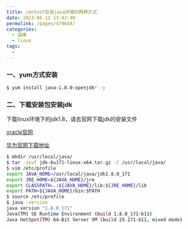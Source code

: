 ```yaml
---
title: centos7安装java环境的两种方式
date: 2023-06-11 13:42:40
permalink: /pages/479644/
categories:
  - 运维
  - linux
tags:
  - 
---
```


### 一、yum方式安装

```bash
$ yum install java-1.8.0-openjdk* -y  

```

### 二、下载安装包安装jdk

下载linux环境下的jdk1.8，请去官网下载jdk的安装文件

[oracle官网](http://www.oracle.com/technetwork/java/javase/downloads/jdk8-downloads-2133151.html)

[华为官网下载地址](https://repo.huaweicloud.com/java/jdk/8u151-b12/)

```bash
$ mkdir /usr/local/java/
$ tar -zxvf jdk-8u171-linux-x64.tar.gz -C /usr/local/java/
$ vim /etc/profile
export JAVA_HOME=/usr/local/java/jdk1.8.0_171
export JRE_HOME=${JAVA_HOME}/jre
export CLASSPATH=.:${JAVA_HOME}/lib:${JRE_HOME}/lib
export PATH=${JAVA_HOME}/bin:$PATH
$ source /etc/profile
$ java -version
java version "1.8.0_171"
Java(TM) SE Runtime Environment (build 1.8.0_171-b11)
Java HotSpot(TM) 64-Bit Server VM (build 25.171-b11, mixed mode)
```
